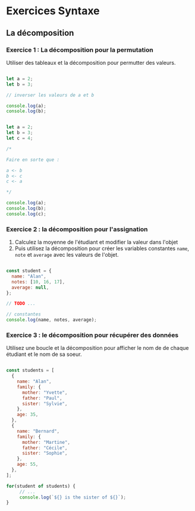 # Exercices Syntaxe


## La décomposition

### Exercice 1 : La décomposition pour la permutation

Utiliser des tableaux et la décomposition pour permutter des valeurs.

```js

let a = 2;
let b = 3;

// inverser les valeurs de a et b

console.log(a);
console.log(b);

```

```js

let a = 2;
let b = 3;
let c = 4;

/*

Faire en sorte que :

a <- b
b <- c
c <- a

*/

console.log(a);
console.log(b);
console.log(c);

```


### Exercice 2 : la décomposition pour l'assignation

1. Calculez la moyenne de l'étudiant et modifier la valeur dans l'objet
2. Puis utilisez la décomposition pour créer les variables constantes `name`, `note` et `average` avec les valeurs de l'objet.

```js

const student = {
  name: "Alan",
  notes: [10, 16, 17],
  average: null,
};

// TODO ...

// constantes
console.log(name, notes, average);

```


### Exercice 3 : le décomposition pour récupérer des données

Utilisez une boucle et la décomposition pour afficher le nom de de chaque étudiant et le nom de sa soeur.

```js

const students = [
  {
    name: "Alan",
    family: {
      mother: "Yvette",
      father: "Paul",
      sister: "Sylvie",
    },
    age: 35,
  },
  {
    name: "Bernard",
    family: {
      mother: "Martine",
      father: "Cécile",
      sister: "Sophie",
    },
    age: 55,
  },
];

for(student of students) {
	 // ...
	 console.log(`${} is the sister of ${}`);
}

```

